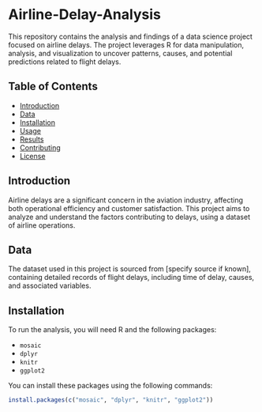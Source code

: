 # Airline-Delay-Analysis

This repository contains the analysis and findings of a data science project focused on airline delays. The project leverages R for data manipulation, analysis, and visualization to uncover patterns, causes, and potential predictions related to flight delays.

## Table of Contents

- [Introduction](#introduction)
- [Data](#data)
- [Installation](#installation)
- [Usage](#usage)
- [Results](#results)
- [Contributing](#contributing)
- [License](#license)

## Introduction

Airline delays are a significant concern in the aviation industry, affecting both operational efficiency and customer satisfaction. This project aims to analyze and understand the factors contributing to delays, using a dataset of airline operations.

## Data

The dataset used in this project is sourced from [specify source if known], containing detailed records of flight delays, including time of delay, causes, and associated variables.

## Installation

To run the analysis, you will need R and the following packages:

- `mosaic`
- `dplyr`
- `knitr`
- `ggplot2`

You can install these packages using the following commands:

```r
install.packages(c("mosaic", "dplyr", "knitr", "ggplot2"))
